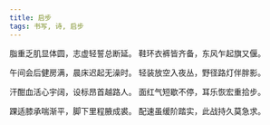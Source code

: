 ```yaml
---
title: 启步
tags: 书写, 诗, 启步
---
```


脂重乏肌显体圆，志虚轻誓总断延。
鞋环衣裤皆齐备，东风乍起旗又偃。

午间会后健房满，晨床迟起无澡时。
轻装放空入夜丛，野径路灯伴胖影。

汗酣血活心宇阔，设标昂首越路人。
面红气短歇不停，耳乐恢宏重拾步。

踝适膝承喘渐平，脚下里程腋成裘。
配速虽缓阶踏实，此战持久莫急求。



